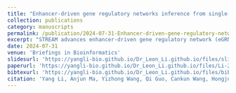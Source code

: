```yaml
---
title: "Enhancer-driven gene regulatory networks inference from single-cell RNA-seq and ATAC-seq data"
collection: publications
category: manuscripts
permalink: /publication/2024-07-31-Enhancer-driven-gene-regulatory-networ
excerpt: "STREAM advances enhancer-driven gene regulatory network (eGRN) inference by integrating Steiner forest modeling, hybrid biclustering, and submodular optimization to decipher transcription factor (TF)-enhancer-gene relationships from joint single-cell transcriptome and chromatin accessibility data. It outperforms existing methods in TF recovery, enhancer linkage prediction, and gene relation discovery. Applied to Alzheimer's disease and diffuse small lymphocytic lymphoma datasets, STREAM identifies pseudotime-associated regulatory dynamics and reveals key TF-enhancer-gene interactions underlying tumor cell mechanisms, including critical TF cooperation patterns. This approach enables precise reconstruction of gene regulatory programs in complex biological systems."
date: 2024-07-31
venue: 'Briefings in Bioinformatics'
slidesurl: 'https://yangli-bio.github.io/Dr_Leon_Li.github.io/files/slides1.pdf'
paperurl: 'https://yangli-bio.github.io/Dr_Leon_Li.github.io/files/Li-2024-Enhancer-driven-gene-regulatory-networ.pdf'
bibtexurl: 'https://yangli-bio.github.io/Dr_Leon_Li.github.io/files/bibtex1.bib'
citation: 'Yang Li, Anjun Ma, Yizhong Wang, Qi Guo, Cankun Wang, Hongjun Fu, Bingqiang Liu, Qin Ma. (2024). &quot;Enhancer-driven gene regulatory networks inference from single-cell RNA-seq and ATAC-seq data.&quot; <i>Briefings in Bioinformatics</i>. 25(5).'
---
```

